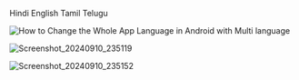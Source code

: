 Hindi
English
Tamil
Telugu


![How to Change the Whole App Language in Android with Multi language](https://github.com/user-attachments/assets/179a6f02-b53a-4e5b-9b28-fca51a1ca4b1)



![Screenshot_20240910_235119](https://github.com/user-attachments/assets/8ef62c6e-792e-4065-b3fa-259527d2f4a2)



![Screenshot_20240910_235152](https://github.com/user-attachments/assets/99c2b6e3-ac4e-4a0a-b785-ae434c65c332)

